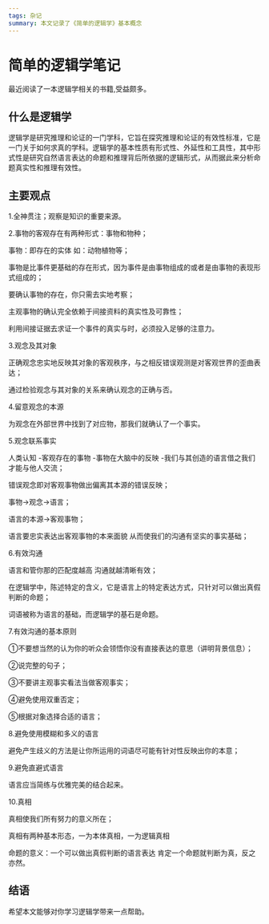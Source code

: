 ```yaml
---
tags: 杂记
summary: 本文记录了《简单的逻辑学》基本概念
---
```


# 简单的逻辑学笔记

最近阅读了一本逻辑学相关的书籍,受益颇多。

## 什么是逻辑学 ##

逻辑学是研究推理和论证的一门学科，它旨在探究推理和论证的有效性标准，它是一门关于如何求真的学科。逻辑学的基本性质有形式性、外延性和工具性，其中形式性是研究自然语言表达的命题和推理背后所依据的逻辑形式，从而据此来分析命题真实性和推理有效性。

## 主要观点 ##

1.全神贯注；观察是知识的重要来源。

2.事物的客观存在有两种形式：事物和物种；

事物：即存在的实体 如：动物植物等；

事物是比事件更基础的存在形式，因为事件是由事物组成的或者是由事物的表现形式组成的；

要确认事物的存在，你只需去实地考察；

主观事物的确认完全依赖于间接资料的真实性及可靠性；

利用间接证据去求证一个事件的真实与时，必须投入足够的注意力。

3.观念及其对象

正确观念忠实地反映其对象的客观秩序，与之相反错误观测是对客观世界的歪曲表达；

通过检验观念与其对象的关系来确认观念的正确与否。

4.留意观念的本源

为观念在外部世界中找到了对应物，那我们就确认了一个事实。

5.观念联系事实

人类认知 -客观存在的事物 -事物在大脑中的反映 -我们与其创造的语言借之我们才能与他人交流；

错误观念即对客观事物做出偏离其本源的错误反映；

事物→观念→语言；

语言的本源→客观事物；

语言要忠实表达出客观事物的本来面貌 从而使我们的沟通有坚实的事实基础；

6.有效沟通

语言和管你那的匹配度越高 沟通就越清晰有效；

在逻辑学中，陈述特定的含义，它是语言上的特定表达方式，只针对可以做出真假判断的命题；

词语被称为语言的基础，而逻辑学的基石是命题。

7.有效沟通的基本原则

①不要想当然的认为你的听众会领悟你没有直接表达的意思（讲明背景信息）；

②说完整的句子；

③不要讲主观事实看法当做客观事实；

④避免使用双重否定；

⑤根据对象选择合适的语言；

8.避免使用模糊和多义的语言

避免产生歧义的方法是让你所运用的词语尽可能有针对性反映出你的本意；

9.避免直避式语言

语言应当简练与优雅完美的结合起来。

10.真相

真相使我们所有努力的意义所在；

真相有两种基本形态，一为本体真相，一为逻辑真相

命题的意义：一个可以做出真假判断的语言表达 肯定一个命题就判断为真，反之亦然。

## 结语 ##

希望本文能够对你学习逻辑学带来一点帮助。
